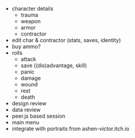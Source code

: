 - character details
  - trauma
  - weapon
  - armor
  - contractor
- edit char & contractor (stats, saves, identity)
- buy ammo?
- rolls
  - attack
  - save ((dis)advantage, skill)
  - panic
  - damage
  - wound
  - rest
  - death
- design review
- data review
- peer.js based session
- main menu
- integrate with portraits from ashen-victor.itch.io